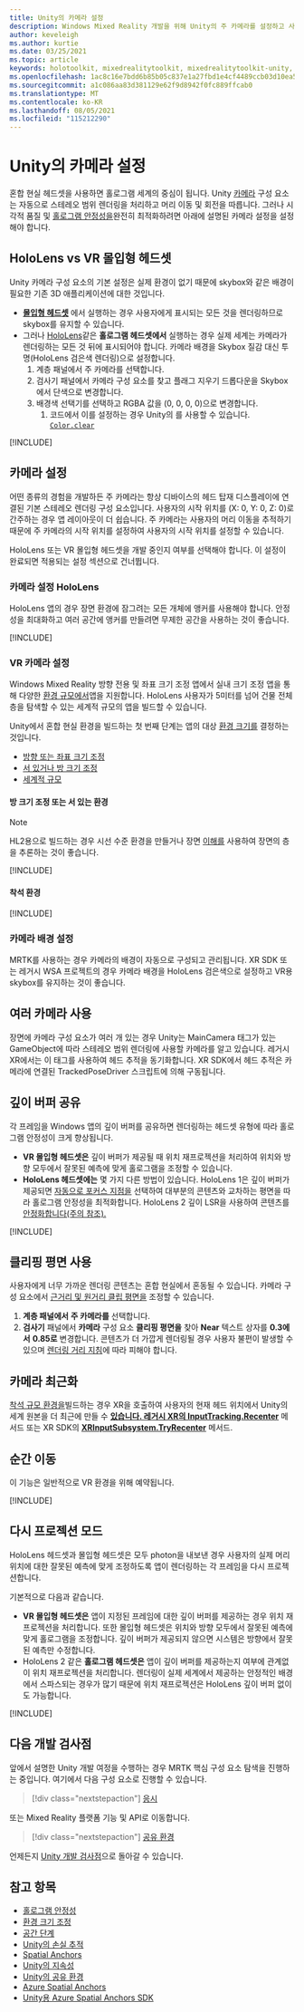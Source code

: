 ```yaml
---
title: Unity의 카메라 설정
description: Windows Mixed Reality 개발을 위해 Unity의 주 카메라를 설정하고 사용하여 홀로그램 렌더링을 수행하는 방법을 알아봅니다.
author: keveleigh
ms.author: kurtie
ms.date: 03/25/2021
ms.topic: article
keywords: holotoolkit, mixedrealitytoolkit, mixedrealitytoolkit-unity, 홀로그램 렌더링, 홀로그램, 몰입형, 포커스 지점, 깊이 버퍼, 방향 전용, 위치, 불투명, 투명, 클립, 혼합 현실 헤드셋, windows mixed reality 헤드셋, 가상 현실 헤드셋
ms.openlocfilehash: 1ac8c16e7bdd6b85b05c837e1a27fbd1e4cf4489ccb03d10ea5e952b2656cbe8
ms.sourcegitcommit: a1c086aa83d381129e62f9d8942f0fc889ffcab0
ms.translationtype: MT
ms.contentlocale: ko-KR
ms.lasthandoff: 08/05/2021
ms.locfileid: "115212290"
---
```

# <a name="camera-setup-in-unity"></a>Unity의 카메라 설정

혼합 현실 헤드셋을 사용하면 홀로그램 세계의 중심이 됩니다. Unity [카메라](https://docs.unity3d.com/Manual/class-Camera.html) 구성 요소는 자동으로 스테레오 범위 렌더링을 처리하고 머리 이동 및 회전을 따릅니다. 그러나 시각적 품질 및 [홀로그램 안정성을](../platform-capabilities-and-apis/hologram-stability.md)완전히 최적화하려면 아래에 설명된 카메라 설정을 설정해야 합니다.

## <a name="hololens-vs-vr-immersive-headsets"></a>HoloLens vs VR 몰입형 헤드셋

Unity 카메라 구성 요소의 기본 설정은 실제 환경이 없기 때문에 skybox와 같은 배경이 필요한 기존 3D 애플리케이션에 대한 것입니다.

* **[몰입형 헤드셋](../../discover/immersive-headset-hardware-details.md)** 에서 실행하는 경우 사용자에게 표시되는 모든 것을 렌더링하므로 skybox를 유지할 수 있습니다.
* 그러나 [HoloLens](/hololens/hololens2-hardware)같은 **홀로그램 헤드셋에서** 실행하는 경우 실제 세계는 카메라가 렌더링하는 모든 것 뒤에 표시되어야 합니다. 카메라 배경을 Skybox 질감 대신 투명(HoloLens 검은색 렌더링)으로 설정합니다.
    1. 계층 패널에서 주 카메라를 선택합니다.
    2. 검사기 패널에서 카메라 구성 요소를 찾고 플래그 지우기 드롭다운을 Skybox에서 단색으로 변경합니다.
    3. 배경색 선택기를 선택하고 RGBA 값을 (0, 0, 0, 0)으로 변경합니다.
        1. 코드에서 이를 설정하는 경우 Unity의 를 사용할 수 있습니다. [`Color.clear`](https://docs.unity3d.com/ScriptReference/Color-clear.html)

[!INCLUDE[](includes/camera/opaque-camera-include.md)]

## <a name="camera-setup"></a>카메라 설정

어떤 종류의 경험을 개발하든 주 카메라는 항상 디바이스의 헤드 탑재 디스플레이에 연결된 기본 스테레오 렌더링 구성 요소입니다. 사용자의 시작 위치를 (X: 0, Y: 0, Z: 0)로 간주하는 경우 앱 레이아웃이 더 쉽습니다. 주 카메라는 사용자의 머리 이동을 추적하기 때문에 주 카메라의 시작 위치를 설정하여 사용자의 시작 위치를 설정할 수 있습니다.

HoloLens 또는 VR 몰입형 헤드셋을 개발 중인지 여부를 선택해야 합니다. 이 설정이 완료되면 적용되는 설정 섹션으로 건너뜁니다.

### <a name="hololens-camera-setup"></a>카메라 설정 HoloLens

HoloLens 앱의 경우 장면 환경에 잠그려는 모든 개체에 앵커를 사용해야 합니다. 안정성을 최대화하고 여러 공간에 앵커를 만들려면 무제한 공간을 사용하는 것이 좋습니다.

[!INCLUDE[](includes/camera/hololens-setup-include.md)]

### <a name="vr-camera-setup"></a>VR 카메라 설정

Windows Mixed Reality 방향 전용 및 좌표 크기 조정 앱에서 실내 크기 조정 앱을 통해 다양한 [환경 규모에서](../../design/coordinate-systems.md#mixed-reality-experience-scales)앱을 지원합니다. HoloLens 사용자가 5미터를 넘어 건물 전체 층을 탐색할 수 있는 세계적 규모의 앱을 빌드할 수 있습니다.

Unity에서 혼합 현실 환경을 빌드하는 첫 번째 단계는 앱의 대상 [환경 크기를](../../design/coordinate-systems.md) 결정하는 것입니다.

* [방향 또는 좌표 크기 조정](../../design/coordinate-systems.md#building-an-orientation-only-or-seated-scale-experience)
* [서 있거나 방 크기 조정](../../design/coordinate-systems.md#building-a-standing-scale-or-room-scale-experience)
* [세계적 규모](../../design/coordinate-systems.md#building-a-world-scale-experience)

#### <a name="room-scale-or-standing-experiences"></a>방 크기 조정 또는 서 있는 환경

> [!NOTE]
> HL2용으로 빌드하는 경우 시선 수준 환경을 만들거나 장면 [이해를](../platform-capabilities-and-apis/scene-understanding-sdk.md) 사용하여 장면의 층을 추론하는 것이 좋습니다.

[!INCLUDE[](includes/camera/vr-setup-standing-include.md)]

#### <a name="seated-experiences"></a>착석 환경

[!INCLUDE[](includes/camera/vr-setup-seated-include.md)]

### <a name="setting-up-the-camera-background"></a>카메라 배경 설정

MRTK를 사용하는 경우 카메라의 배경이 자동으로 구성되고 관리됩니다. XR SDK 또는 레거시 WSA 프로젝트의 경우 카메라 배경을 HoloLens 검은색으로 설정하고 VR용 skybox를 유지하는 것이 좋습니다.

## <a name="using-multiple-cameras"></a>여러 카메라 사용

장면에 카메라 구성 요소가 여러 개 있는 경우 Unity는 MainCamera 태그가 있는 GameObject에 따라 스테레오 범위 렌더링에 사용할 카메라를 알고 있습니다. 레거시 XR에서는 이 태그를 사용하여 헤드 추적을 동기화합니다. XR SDK에서 헤드 추적은 카메라에 연결된 TrackedPoseDriver 스크립트에 의해 구동됩니다.

## <a name="sharing-depth-buffers"></a>깊이 버퍼 공유

각 프레임을 Windows 앱의 깊이 버퍼를 공유하면 렌더링하는 헤드셋 유형에 따라 홀로그램 안정성이 크게 향상됩니다.

* **VR 몰입형 헤드셋은** 깊이 버퍼가 제공될 때 위치 재프로젝션을 처리하여 위치와 방향 모두에서 잘못된 예측에 맞게 홀로그램을 조정할 수 있습니다.
* **HoloLens 헤드셋에는** 몇 가지 다른 방법이 있습니다. HoloLens 1은 깊이 버퍼가 제공되면 [자동으로 포커스 지점을](focus-point-in-unity.md) 선택하여 대부분의 콘텐츠와 교차하는 평면을 따라 홀로그램 안정성을 최적화합니다. HoloLens 2 깊이 LSR을 사용하여 콘텐츠를 [안정화합니다(주의 참조).](/uwp/api/windows.graphics.holographic.holographiccamerarenderingparameters.setfocuspoint)

[!INCLUDE[](includes/camera/depth-buffer-include.md)]

## <a name="using-clipping-planes"></a>클리핑 평면 사용

사용자에게 너무 가까운 렌더링 콘텐츠는 혼합 현실에서 혼동될 수 있습니다. 카메라 구성 요소에서 [근거리 및 원거리 클립 평면을](../platform-capabilities-and-apis/hologram-stability.md#hologram-render-distances) 조정할 수 있습니다.

1. **계층 패널에서** **주 카메라를** 선택합니다.
2. **검사기** 패널에서 **카메라** 구성 요소 **클리핑 평면을** 찾아 **Near** 텍스트 상자를 **0.3에서** **0.85로** 변경합니다. 콘텐츠가 더 가깝게 렌더링될 경우 사용자 불편이 발생할 수 있으며 [렌더링 거리 지침](../platform-capabilities-and-apis/hologram-stability.md#hologram-render-distances)에 따라 피해야 합니다.

## <a name="recentering-the-camera"></a>카메라 최근화

[착석 규모 환경을](../../design/coordinate-systems.md)빌드하는 경우 XR을 호출하여 사용자의 현재 헤드 위치에서 Unity의 세계 원본을 더 최근에 만들 수 **[있습니다. 레거시 XR의 InputTracking.Recenter](https://docs.unity3d.com/ScriptReference/XR.InputTracking.Recenter.html)** 메서드 또는 XR SDK의 **[XRInputSubsystem.TryRecenter](https://docs.unity3d.com/ScriptReference/XR.XRInputSubsystem.TryRecenter.html)** 메서드.

## <a name="teleportation"></a>순간 이동

이 기능은 일반적으로 VR 환경을 위해 예약됩니다.

[!INCLUDE[](includes/camera/teleport-include.md)]

## <a name="reprojection-modes"></a>다시 프로젝션 모드

HoloLens 헤드셋과 몰입형 헤드셋은 모두 photon을 내보낸 경우 사용자의 실제 머리 위치에 대한 잘못된 예측에 맞게 조정하도록 앱이 렌더링하는 각 프레임을 다시 프로젝션합니다.

기본적으로 다음과 같습니다.

* **VR 몰입형 헤드셋은** 앱이 지정된 프레임에 대한 깊이 버퍼를 제공하는 경우 위치 재프로젝션을 처리합니다. 또한 몰입형 헤드셋은 위치와 방향 모두에서 잘못된 예측에 맞게 홀로그램을 조정합니다. 깊이 버퍼가 제공되지 않으면 시스템은 방향에서 잘못된 예측만 수정합니다.
* HoloLens 2 같은 **홀로그램 헤드셋은** 앱이 깊이 버퍼를 제공하는지 여부에 관계없이 위치 재프로젝션을 처리합니다. 렌더링이 실제 세계에서 제공하는 안정적인 배경에서 스파스되는 경우가 많기 때문에 위치 재프로젝션은 HoloLens 깊이 버퍼 없이도 가능합니다.

[!INCLUDE[](includes/camera/reprojection-include.md)]

## <a name="next-development-checkpoint"></a>다음 개발 검사점

앞에서 설명한 Unity 개발 여정을 수행하는 경우 MRTK 핵심 구성 요소 탐색을 진행하는 중입니다. 여기에서 다음 구성 요소로 진행할 수 있습니다.

> [!div class="nextstepaction"]
> [응시](gaze-in-unity.md)

또는 Mixed Reality 플랫폼 기능 및 API로 이동합니다.

> [!div class="nextstepaction"]
> [공유 환경](shared-experiences-in-unity.md)

언제든지 [Unity 개발 검사점](unity-development-overview.md#2-core-building-blocks)으로 돌아갈 수 있습니다.

## <a name="see-also"></a>참고 항목

* [홀로그램 안정성](../platform-capabilities-and-apis/hologram-stability.md)
* [환경 크기 조정](../../design/coordinate-systems.md#mixed-reality-experience-scales)
* [공간 단계](../../design/coordinate-systems.md#stage-frame-of-reference)
* [Unity의 손실 추적](tracking-loss-in-unity.md)
* [Spatial Anchors](../../design/spatial-anchors.md)
* [Unity의 지속성](persistence-in-unity.md)
* [Unity의 공유 환경](shared-experiences-in-unity.md)
* [Azure Spatial Anchors](/azure/spatial-anchors)
* [Unity용 Azure Spatial Anchors SDK](/dotnet/api/Microsoft.Azure.SpatialAnchors)